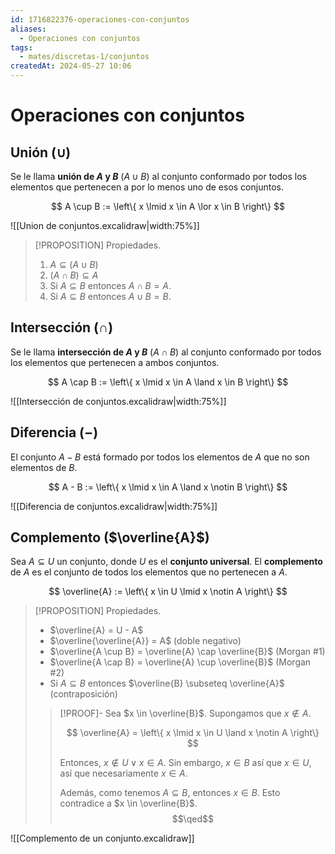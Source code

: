 ```yaml
---
id: 1716822376-operaciones-con-conjuntos
aliases:
  - Operaciones con conjuntos
tags:
  - mates/discretas-1/conjuntos
createdAt: 2024-05-27 10:06
---
```


# Operaciones con conjuntos

## Unión ($\cup$)

Se le llama **unión de $A$ y $B$** ($A \cup B$) al conjunto conformado por todos los elementos que pertenecen a por lo menos uno de esos conjuntos.

$$
A \cup B := \left\{ x \lmid x \in A \lor x \in B \right\}
$$

![[Union de conjuntos.excalidraw|width:75%]]

> [!PROPOSITION] Propiedades.
> 1. $A \subseteq (A \cup B)$
> 2. $(A \cap B) \subseteq A$
> 3. Si $A \subseteq B$ entonces $A \cap B = A$.
> 4. Si $A \subseteq B$ entonces $A \cup B = B$.

## Intersección ($\cap$)

Se le llama **intersección de $A$ y $B$** ($A \cap B$) al conjunto conformado por todos los elementos que pertenecen a ambos conjuntos.

$$
A \cap B := \left\{ x \lmid x \in A \land x \in B \right\}
$$

![[Intersección de conjuntos.excalidraw|width:75%]]

## Diferencia ($-$)

El conjunto $A - B$ está formado por todos los elementos de $A$ que no son elementos de $B$.

$$
A - B := \left\{ x \lmid x \in A \land x \notin B \right\}
$$

![[Diferencia de conjuntos.excalidraw|width:75%]]

## Complemento ($\overline{A}$)

Sea $A \subseteq U$ un conjunto, donde $U$ es el **conjunto universal**. El **complemento** de $A$ es el conjunto de todos los elementos que no pertenecen a $A$.

$$
\overline{A} := \left\{ x \in U \lmid x \notin A \right\}
$$

> [!PROPOSITION] Propiedades.
> - $\overline{A} = U - A$
> - $\overline{\overline{A}} = A$ (doble negativo)
> - $\overline{A \cup B} = \overline{A} \cap \overline{B}$ (Morgan #1)
> - $\overline{A \cap B} = \overline{A} \cup \overline{B}$ (Morgan #2)
> - Si $A \subseteq B$ entonces $\overline{B} \subseteq \overline{A}$ (contraposición)
> 
> > [!PROOF]-
> > Sea $x \in \overline{B}$. Supongamos que $x \notin A$.
> > 
> > $$
> > \overline{A} = \left\{ x \lmid x \in U \land x \notin A \right\}
> > $$
> > 
> > Entonces, $x \notin U \lor x \in A$. Sin embargo, $x \in B$ así que $x \in U$, así que necesariamente $x \in A$.
> > 
> > Además, como tenemos $A \subseteq B$, entonces $x \in B$. Esto contradice a $x \in \overline{B}$.
> > $$\qed$$

![[Complemento de un conjunto.excalidraw]]
